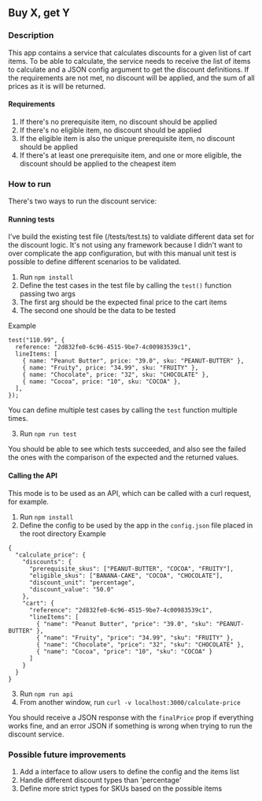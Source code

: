 ## Buy X, get Y

### Description

This app contains a service that calculates discounts for a given list of cart items. To be able to calculate, the service needs to receive the list of items to calculate and a JSON config argument to get the discount definitions. If the requirements are not met, no discount will be applied, and the sum of all prices as it is will be returned.

#### Requirements

1. If there's no prerequisite item, no discount should be applied
2. If there's no eligible item, no discount should be applied
3. If the eligible item is also the unique prerequisite item, no discount should be applied
4. If there's at least one prerequisite item, and one or more eligible, the discount should be applied to the cheapest item

### How to run

There's two ways to run the discount service:

#### Running tests

I've build the existing test file (/tests/test.ts) to valdiate different data set for the discount logic. It's not using any framework because I didn't want to over complicate the app configuration, but with this manual unit test is possible to define different scenarios to be validated.

1. Run `npm install`
2. Define the test cases in the test file by calling the `test()` function passing two args
3. The first arg should be the expected final price to the cart items
4. The second one should be the data to be tested

Example

```
test("110.99", {
  reference: "2d832fe0-6c96-4515-9be7-4c00983539c1",
  lineItems: [
    { name: "Peanut Butter", price: "39.0", sku: "PEANUT-BUTTER" },
    { name: "Fruity", price: "34.99", sku: "FRUITY" },
    { name: "Chocolate", price: "32", sku: "CHOCOLATE" },
    { name: "Cocoa", price: "10", sku: "COCOA" },
  ],
});
```

You can define multiple test cases by calling the `test` function multiple times.

3. Run `npm run test`

You should be able to see which tests succeeded, and also see the failed the ones with the comparison of the expected and the returned values.

#### Calling the API

This mode is to be used as an API, which can be called with a curl request, for example.

1. Run `npm install`
2. Define the config to be used by the app in the `config.json` file placed in the root directory
   Example

```
{
  "calculate_price": {
    "discounts": {
      "prerequisite_skus": ["PEANUT-BUTTER", "COCOA", "FRUITY"],
      "eligible_skus": ["BANANA-CAKE", "COCOA", "CHOCOLATE"],
      "discount_unit": "percentage",
      "discount_value": "50.0"
    },
    "cart": {
      "reference": "2d832fe0-6c96-4515-9be7-4c00983539c1",
      "lineItems": [
        { "name": "Peanut Butter", "price": "39.0", "sku": "PEANUT-BUTTER" },
        { "name": "Fruity", "price": "34.99", "sku": "FRUITY" },
        { "name": "Chocolate", "price": "32", "sku": "CHOCOLATE" },
        { "name": "Cocoa", "price": "10", "sku": "COCOA" }
      ]
    }
  }
}
```

3. Run `npm run api`
4. From another window, run `curl -v localhost:3000/calculate-price`

You should receive a JSON response with the `finalPrice` prop if everything works fine, and an error JSON if something is wrong when trying to run the discount service.

### Possible future improvements

1. Add a interface to allow users to define the config and the items list
2. Handle different discount types than 'percentage'
3. Define more strict types for SKUs based on the possible items
